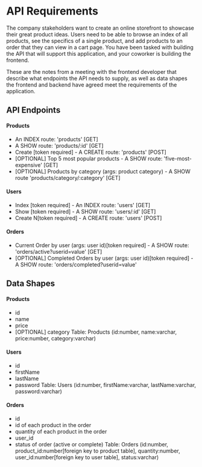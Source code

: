 # API Requirements

The company stakeholders want to create an online storefront to showcase their great product ideas. Users need to be able to browse an index of all products, see the specifics of a single product, and add products to an order that they can view in a cart page. You have been tasked with building the API that will support this application, and your coworker is building the frontend.

These are the notes from a meeting with the frontend developer that describe what endpoints the API needs to supply, as well as data shapes the frontend and backend have agreed meet the requirements of the application.

## API Endpoints

#### Products

- An INDEX route: 'products' [GET]
- A SHOW route: 'products/:id' [GET]
- Create [token required] - A CREATE route: 'products' [POST]
- [OPTIONAL] Top 5 most popular products - A SHOW route: 'five-most-expensive' [GET]
- [OPTIONAL] Products by category (args: product category) - A SHOW route 'products/category/:category' [GET]

#### Users

- Index [token required] - An INDEX route: 'users' [GET]
- Show [token required] - A SHOW route: 'users/:id' [GET]
- Create N[token required] - A CREATE route: 'users' [POST]

#### Orders

- Current Order by user (args: user id)[token required] - A SHOW route: 'orders/active?userid=value' [GET]
- [OPTIONAL] Completed Orders by user (args: user id)[token required] - A SHOW route: 'orders/completed?userid=value'

## Data Shapes

#### Products

- id
- name
- price
- [OPTIONAL] category
  Table: Products (id:number, name:varchar, price:number, category:varchar)

#### Users

- id
- firstName
- lastName
- password
  Table: Users (id:number, firstName:varchar, lastName:varchar, password:varchar)

#### Orders

- id
- id of each product in the order
- quantity of each product in the order
- user_id
- status of order (active or complete)
  Table: Orders (id:number, product_id:number[foreign key to product table], quantity:number, user_id:number[foreign key to user table], status:varchar)
